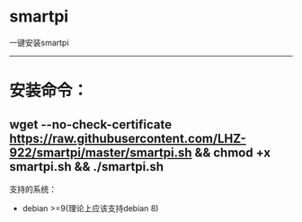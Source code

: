 # smartpi

一键安装smartpi

---
# 安装命令：
wget --no-check-certificate https://raw.githubusercontent.com/LHZ-922/smartpi/master/smartpi.sh && chmod +x smartpi.sh && ./smartpi.sh
---
支持的系统：
- debian >=9(理论上应该支持debian 8)
